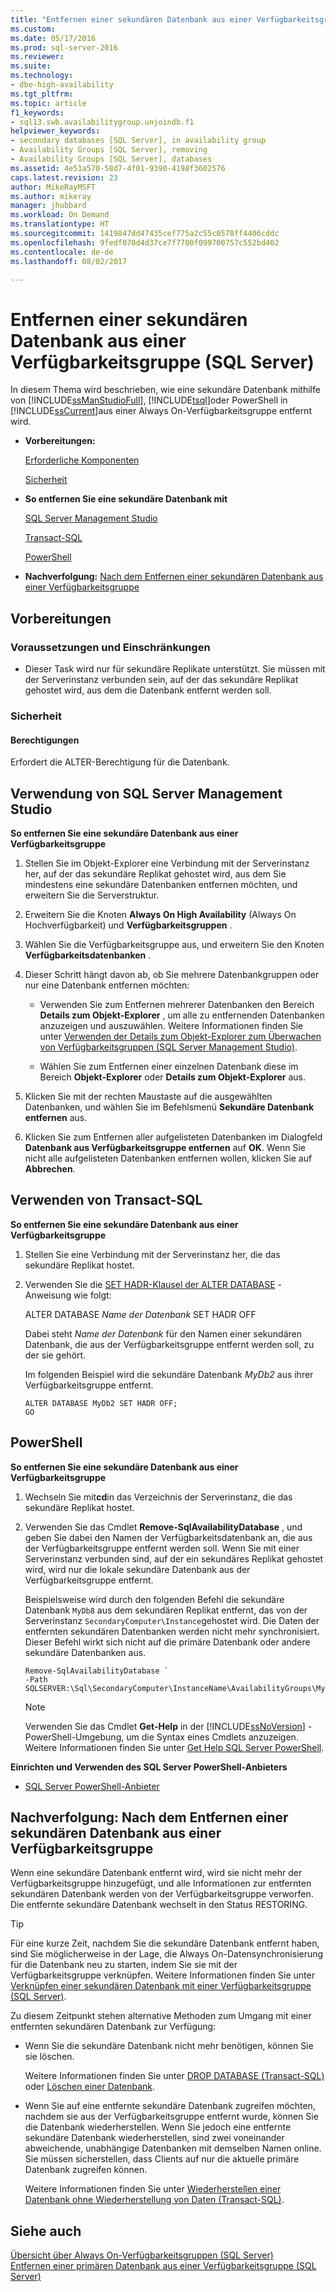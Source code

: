 ```yaml
---
title: "Entfernen einer sekundären Datenbank aus einer Verfügbarkeitsgruppe (SQL Server) | Microsoft-Dokumentation"
ms.custom: 
ms.date: 05/17/2016
ms.prod: sql-server-2016
ms.reviewer: 
ms.suite: 
ms.technology:
- dbe-high-availability
ms.tgt_pltfrm: 
ms.topic: article
f1_keywords:
- sql13.swb.availabilitygroup.unjoindb.f1
helpviewer_keywords:
- secondary databases [SQL Server], in availability group
- Availability Groups [SQL Server], removing
- Availability Groups [SQL Server], databases
ms.assetid: 4e51a570-58d7-4f01-9390-4198f3602576
caps.latest.revision: 23
author: MikeRayMSFT
ms.author: mikeray
manager: jhubbard
ms.workload: On Demand
ms.translationtype: HT
ms.sourcegitcommit: 1419847dd47435cef775a2c55c0578ff4406cddc
ms.openlocfilehash: 9fedf070d4d37ce7f7780f099700757c552bd402
ms.contentlocale: de-de
ms.lasthandoff: 08/02/2017

---
```

# <a name="remove-a-secondary-database-from-an-availability-group-sql-server"></a>Entfernen einer sekundären Datenbank aus einer Verfügbarkeitsgruppe (SQL Server)
  In diesem Thema wird beschrieben, wie eine sekundäre Datenbank mithilfe von [!INCLUDE[ssManStudioFull](../../../includes/ssmanstudiofull-md.md)], [!INCLUDE[tsql](../../../includes/tsql-md.md)]oder PowerShell in [!INCLUDE[ssCurrent](../../../includes/sscurrent-md.md)]aus einer Always On-Verfügbarkeitsgruppe entfernt wird.  
  
-   **Vorbereitungen:**  
  
     [Erforderliche Komponenten](#Prerequisites)  
  
     [Sicherheit](#Security)  
  
-   **So entfernen Sie eine sekundäre Datenbank mit**  
  
     [SQL Server Management Studio](#SSMSProcedure)  
  
     [Transact-SQL](#TsqlProcedure)  
  
     [PowerShell](#PowerShellProcedure)  
  
-   **Nachverfolgung:**  [Nach dem Entfernen einer sekundären Datenbank aus einer Verfügbarkeitsgruppe](#FollowUp)  
  
##  <a name="BeforeYouBegin"></a> Vorbereitungen  
  
###  <a name="Restrictions"></a>   
###  <a name="Prerequisites"></a> Voraussetzungen und Einschränkungen  
  
-   Dieser Task wird nur für sekundäre Replikate unterstützt. Sie müssen mit der Serverinstanz verbunden sein, auf der das sekundäre Replikat gehostet wird, aus dem die Datenbank entfernt werden soll.  
  
###  <a name="Security"></a> Sicherheit  
  
####  <a name="Permissions"></a> Berechtigungen  
 Erfordert die ALTER-Berechtigung für die Datenbank.  
  
##  <a name="SSMSProcedure"></a> Verwendung von SQL Server Management Studio  
 **So entfernen Sie eine sekundäre Datenbank aus einer Verfügbarkeitsgruppe**  
  
1.  Stellen Sie im Objekt-Explorer eine Verbindung mit der Serverinstanz her, auf der das sekundäre Replikat gehostet wird, aus dem Sie mindestens eine sekundäre Datenbanken entfernen möchten, und erweitern Sie die Serverstruktur.  
  
2.  Erweitern Sie die Knoten **Always On High Availability** (Always On Hochverfügbarkeit) und **Verfügbarkeitsgruppen** .  
  
3.  Wählen Sie die Verfügbarkeitsgruppe aus, und erweitern Sie den Knoten **Verfügbarkeitsdatenbanken** .  
  
4.  Dieser Schritt hängt davon ab, ob Sie mehrere Datenbankgruppen oder nur eine Datenbank entfernen möchten:  
  
    -   Verwenden Sie zum Entfernen mehrerer Datenbanken den Bereich **Details zum Objekt-Explorer** , um alle zu entfernenden Datenbanken anzuzeigen und auszuwählen. Weitere Informationen finden Sie unter [Verwenden der Details zum Objekt-Explorer zum Überwachen von Verfügbarkeitsgruppen &#40;SQL Server Management Studio&#41;](../../../database-engine/availability-groups/windows/use-object-explorer-details-to-monitor-availability-groups.md).  
  
    -   Wählen Sie zum Entfernen einer einzelnen Datenbank diese im Bereich **Objekt-Explorer** oder **Details zum Objekt-Explorer** aus.  
  
5.  Klicken Sie mit der rechten Maustaste auf die ausgewählten Datenbanken, und wählen Sie im Befehlsmenü **Sekundäre Datenbank entfernen** aus.  
  
6.  Klicken Sie zum Entfernen aller aufgelisteten Datenbanken im Dialogfeld **Datenbank aus Verfügbarkeitsgruppe entfernen** auf **OK**. Wenn Sie nicht alle aufgelisteten Datenbanken entfernen wollen, klicken Sie auf **Abbrechen**.  
  
##  <a name="TsqlProcedure"></a> Verwenden von Transact-SQL  
 **So entfernen Sie eine sekundäre Datenbank aus einer Verfügbarkeitsgruppe**  
  
1.  Stellen Sie eine Verbindung mit der Serverinstanz her, die das sekundäre Replikat hostet.  
  
2.  Verwenden Sie die [SET HADR-Klausel der ALTER DATABASE](../../../t-sql/statements/alter-database-transact-sql-set-hadr.md) -Anweisung wie folgt:  
  
     ALTER DATABASE *Name der Datenbank* SET HADR OFF  
  
     Dabei steht *Name der Datenbank* für den Namen einer sekundären Datenbank, die aus der Verfügbarkeitsgruppe entfernt werden soll, zu der sie gehört.  
  
     Im folgenden Beispiel wird die sekundäre Datenbank *MyDb2* aus ihrer Verfügbarkeitsgruppe entfernt.  
  
    ```  
    ALTER DATABASE MyDb2 SET HADR OFF;  
    GO  
    ```  
  
##  <a name="PowerShellProcedure"></a> PowerShell  
 **So entfernen Sie eine sekundäre Datenbank aus einer Verfügbarkeitsgruppe**  
  
1.  Wechseln Sie mit**cd**in das Verzeichnis der Serverinstanz, die das sekundäre Replikat hostet.  
  
2.  Verwenden Sie das Cmdlet **Remove-SqlAvailabilityDatabase** , und geben Sie dabei den Namen der Verfügbarkeitsdatenbank an, die aus der Verfügbarkeitsgruppe entfernt werden soll. Wenn Sie mit einer Serverinstanz verbunden sind, auf der ein sekundäres Replikat gehostet wird, wird nur die lokale sekundäre Datenbank aus der Verfügbarkeitsgruppe entfernt.  
  
     Beispielsweise wird durch den folgenden Befehl die sekundäre Datenbank `MyDb8` aus dem sekundären Replikat entfernt, das von der Serverinstanz `SecondaryComputer\Instance`gehostet wird. Die Daten der entfernten sekundären Datenbanken werden nicht mehr synchronisiert. Dieser Befehl wirkt sich nicht auf die primäre Datenbank oder andere sekundäre Datenbanken aus.  
  
    ```  
    Remove-SqlAvailabilityDatabase `  
    -Path SQLSERVER:\Sql\SecondaryComputer\InstanceName\AvailabilityGroups\MyAg\Databases\MyDb8  
    ```  
  
    > [!NOTE]  
    >  Verwenden Sie das Cmdlet **Get-Help** in der [!INCLUDE[ssNoVersion](../../../includes/ssnoversion-md.md)] -PowerShell-Umgebung, um die Syntax eines Cmdlets anzuzeigen. Weitere Informationen finden Sie unter [Get Help SQL Server PowerShell](../../../relational-databases/scripting/get-help-sql-server-powershell.md).  
  
 **Einrichten und Verwenden des SQL Server PowerShell-Anbieters**  
  
-   [SQL Server PowerShell-Anbieter](../../../relational-databases/scripting/sql-server-powershell-provider.md)  
  
##  <a name="FollowUp"></a> Nachverfolgung: Nach dem Entfernen einer sekundären Datenbank aus einer Verfügbarkeitsgruppe  
 Wenn eine sekundäre Datenbank entfernt wird, wird sie nicht mehr der Verfügbarkeitsgruppe hinzugefügt, und alle Informationen zur entfernten sekundären Datenbank werden von der Verfügbarkeitsgruppe verworfen. Die entfernte sekundäre Datenbank wechselt in den Status RESTORING.  
  
> [!TIP]  
>  Für eine kurze Zeit, nachdem Sie die sekundäre Datenbank entfernt haben, sind Sie möglicherweise in der Lage, die Always On-Datensynchronisierung für die Datenbank neu zu starten, indem Sie sie mit der Verfügbarkeitsgruppe verknüpfen. Weitere Informationen finden Sie unter [Verknüpfen einer sekundären Datenbank mit einer Verfügbarkeitsgruppe &#40;SQL Server&#41;](../../../database-engine/availability-groups/windows/join-a-secondary-database-to-an-availability-group-sql-server.md).  
  
 Zu diesem Zeitpunkt stehen alternative Methoden zum Umgang mit einer entfernten sekundären Datenbank zur Verfügung:  
  
-   Wenn Sie die sekundäre Datenbank nicht mehr benötigen, können Sie sie löschen.  
  
     Weitere Informationen finden Sie unter [DROP DATABASE &#40;Transact-SQL&#41;](../../../t-sql/statements/drop-database-transact-sql.md) oder [Löschen einer Datenbank](../../../relational-databases/databases/delete-a-database.md).  
  
-   Wenn Sie auf eine entfernte sekundäre Datenbank zugreifen möchten, nachdem sie aus der Verfügbarkeitsgruppe entfernt wurde, können Sie die Datenbank wiederherstellen. Wenn Sie jedoch eine entfernte sekundäre Datenbank wiederherstellen, sind zwei voneinander abweichende, unabhängige Datenbanken mit demselben Namen online. Sie müssen sicherstellen, dass Clients auf nur die aktuelle primäre Datenbank zugreifen können.  
  
     Weitere Informationen finden Sie unter [Wiederherstellen einer Datenbank ohne Wiederherstellung von Daten &#40;Transact-SQL&#41;](../../../relational-databases/backup-restore/recover-a-database-without-restoring-data-transact-sql.md).  
  
## <a name="see-also"></a>Siehe auch  
 [Übersicht über Always On-Verfügbarkeitsgruppen &#40;SQL Server&#41;](../../../database-engine/availability-groups/windows/overview-of-always-on-availability-groups-sql-server.md)   
 [Entfernen einer primären Datenbank aus einer Verfügbarkeitsgruppe &#40;SQL Server&#41;](../../../database-engine/availability-groups/windows/remove-a-primary-database-from-an-availability-group-sql-server.md)  
  
  

